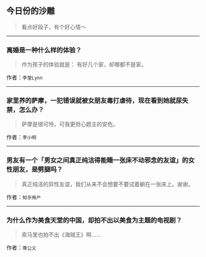 ## 今日份的沙雕

> 看点好段子，有个好心情～


 
---

### 离婚是一种什么样的体验？

> 作为孩子的体验就是： 有好几个家，却哪都不是家。


作者：`李莹Lynn`

---

### 家里养的萨摩，一犯错误就被女朋友毒打虐待，现在看到她就尿失禁，怎么办？

> 萨摩是很可怜，可我更担心题主的安危。


作者：`李小明`

---

### 男友有一个「男女之间真正纯洁得能睡一张床不动邪念的友谊」的女性朋友，是劈腿吗？

> 真正纯洁的异性友谊，我们从来不会想要不要试着躺在一张床上。谢谢。


作者：`知乎用户`

---

### 为什么作为美食天堂的中国，却拍不出以美食为主题的电视剧？

> 索马里也拍不出《海贼王》啊……


作者：`尊公义`